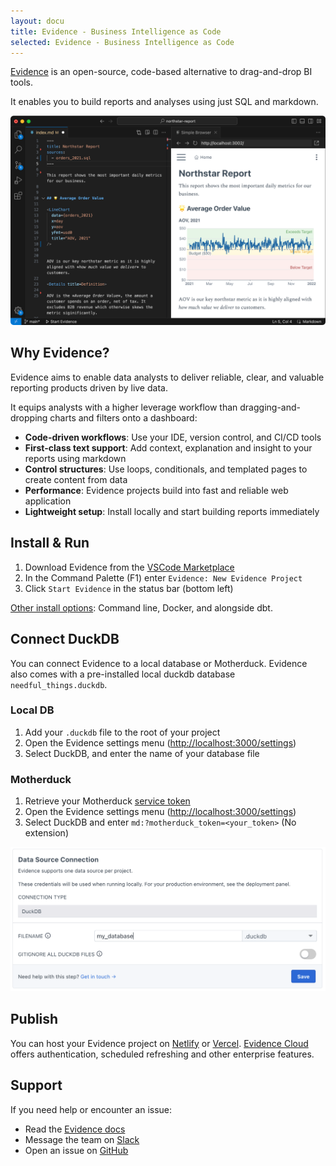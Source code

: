 ```yaml
---
layout: docu
title: Evidence - Business Intelligence as Code
selected: Evidence - Business Intelligence as Code
---
```


[Evidence](https://evidence.dev/) is an open-source, code-based alternative to drag-and-drop BI tools.

It enables you to build reports and analyses using just SQL and markdown.

![Evidence](/images/guides/evidence/code-and-preview-border.png)

## Why Evidence?

Evidence aims to enable data analysts to deliver reliable, clear, and valuable reporting products driven by live data.

It equips analysts with a higher leverage workflow than dragging-and-dropping charts and filters onto a dashboard:

- **Code-driven workflows**: Use your IDE, version control, and CI/CD tools
- **First-class text support**: Add context, explanation and insight to your reports using markdown
- **Control structures**: Use loops, conditionals, and templated pages to create content from data
- **Performance**: Evidence projects build into fast and reliable web application
- **Lightweight setup**: Install locally and start building reports immediately

## Install & Run

1. Download Evidence from the [VSCode Marketplace](https://marketplace.visualstudio.com/items?itemName=Evidence.evidence-vscode)
1. In the Command Palette (F1) enter `Evidence: New Evidence Project`
1. Click `Start Evidence` in the status bar (bottom left)

[Other install options](https://docs.evidence.dev/getting-started/install-evidence): Command line, Docker, and alongside dbt.


## Connect DuckDB

You can connect Evidence to a local database or Motherduck. Evidence also comes with a pre-installed local duckdb database `needful_things.duckdb`. 

### Local DB

1. Add your `.duckdb` file to the root of your project
2. Open the Evidence settings menu ([http://localhost:3000/settings](http://localhost:3000/settings))
3. Select DuckDB, and enter the name of your database file

### Motherduck

1. Retrieve your Motherduck [service token](https://motherduck.com/docs/authenticating-to-motherduck/#authentication-using-a-service-token)
2. Open the Evidence settings menu ([http://localhost:3000/settings](http://localhost:3000/settings))
3. Select DuckDB and enter `md:?motherduck_token=<your_token>` (No extension)

![Connect to DuckDB](/images/guides/evidence/connect-duckdb.png)

## Publish

You can host your Evidence project on [Netlify](https://docs.evidence.dev/deployment/netlify) or [Vercel](https://docs.evidence.dev/deployment/vercel). [Evidence Cloud](https://docs.evidence.dev/deployment/netlify) offers authentication, scheduled refreshing and other enterprise features.

## Support

If you need help or encounter an issue:
- Read the [Evidence docs](https://docs.evidence.dev/)
- Message the team on [Slack](https://join.slack.com/t/evidencedev/shared_invite/zt-uda6wp6a-hP6Qyz0LUOddwpXW5qG03Q)
- Open an issue on [GitHub](https://github.com/evidence-dev/evidence)
